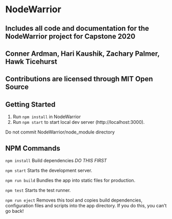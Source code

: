 # NodeWarrior
## Includes all code and documentation for the NodeWarrior project for Capstone 2020
## Conner Ardman, Hari Kaushik, Zachary Palmer, Hawk Ticehurst
## Contributions are licensed through MIT Open Source


## Getting Started

1. Run `npm install` in NodeWarrior
2. Run `npm start` to start local dev server (http://localhost:3000).

Do not commit NodeWarrior/node_module directory

## NPM Commands

`npm install`
  Build dependencies
  *DO THIS FIRST*

`npm start`
  Starts the development server.

`npm run build`
  Bundles the app into static files for production.

`npm test`
  Starts the test runner.

`npm run eject`
  Removes this tool and copies build dependencies, configuration files
  and scripts into the app directory. If you do this, you can’t go back!
